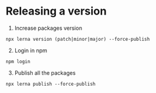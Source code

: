 # Releasing a version

1. Increase packages version

```
npx lerna version (patch|minor|major) --force-publish
```

2. Login in npm 

```
npm login
```

3. Publish all the packages

```
npx lerna publish --force-publish
```
